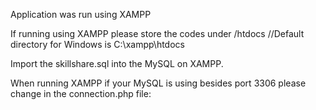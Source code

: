 Application was run using XAMPP

If running using XAMPP please store the codes under <xampp installation directory>/htdocs
//Default directory for Windows is C:\xampp\htdocs


Import the skillshare.sql into the MySQL on XAMPP.


When running XAMPP if your MySQL is using besides port 3306 please change in the connection.php file:

<?php

$db_server = "localhost";
$db_name = "skillshare";
$db_user = "root"; //Change if your MySQL is using different authentication
$db_pass = "";    //Change if your MySQL is using different authentication
$db_port = "3306"; //Change this value to match actual port MySQL on XAMPP

$conn = new mysqli($db_server,$db_user,$db_pass,$db_name);

if(!$conn)
    die("Connection failed");
?>
